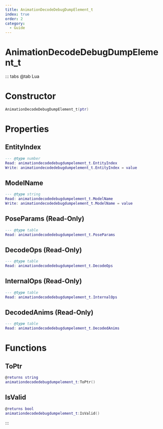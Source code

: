 ```yaml
---
title: AnimationDecodeDebugDumpElement_t
index: true
order: 2
category:
  - Guide
---
```


# AnimationDecodeDebugDumpElement_t

::: tabs
@tab Lua
# Constructor
```lua
AnimationDecodeDebugDumpElement_t(ptr)
```
# Properties
## EntityIndex 
```lua
--- @type number
Read: animationdecodedebugdumpelement_t.EntityIndex
Write: animationdecodedebugdumpelement_t.EntityIndex = value
```
## ModelName 
```lua
--- @type string
Read: animationdecodedebugdumpelement_t.ModelName
Write: animationdecodedebugdumpelement_t.ModelName = value
```
## PoseParams (Read-Only)
```lua
--- @type table
Read: animationdecodedebugdumpelement_t.PoseParams
```
## DecodeOps (Read-Only)
```lua
--- @type table
Read: animationdecodedebugdumpelement_t.DecodeOps
```
## InternalOps (Read-Only)
```lua
--- @type table
Read: animationdecodedebugdumpelement_t.InternalOps
```
## DecodedAnims (Read-Only)
```lua
--- @type table
Read: animationdecodedebugdumpelement_t.DecodedAnims
```
# Functions
## ToPtr
```lua
@returns string
animationdecodedebugdumpelement_t:ToPtr()
```
## IsValid
```lua
@returns bool
animationdecodedebugdumpelement_t:IsValid()
```

:::